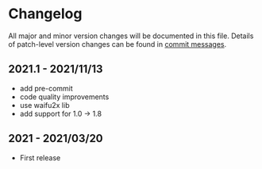 # Changelog

All major and minor version changes will be documented in this file. Details of
patch-level version changes can be found in [commit messages](../../commits/master).

## 2021.1 - 2021/11/13

- add pre-commit
- code quality improvements
- use waifu2x lib
- add support for 1.0 -> 1.8

## 2021 - 2021/03/20

- First release
